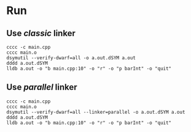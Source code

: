 # Run

## Use *classic* linker
```
cccc -c main.cpp
cccc main.o
dsymutil --verify-dwarf=all -o a.out.dSYM a.out
dddd a.out.dSYM
lldb a.out -o "b main.cpp:10" -o "r" -o "p barInt" -o "quit"
```

## Use *parallel* linker
```
cccc -c main.cpp
cccc main.o
dsymutil --verify-dwarf=all --linker=parallel -o a.out.dSYM a.out
dddd a.out.dSYM
lldb a.out -o "b main.cpp:10" -o "r" -o "p barInt" -o "quit"
```
